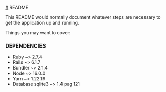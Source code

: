 [#](#) README

This README would normally document whatever steps are necessary to get the
application up and running.

Things you may want to cover:

### DEPENDENCIES
* Ruby ~> 2.7.4
* Rails ~> 6.1.7
* Bundler ~> 2.1.4 
* Node ~> 16.0.0
* Yarn ~> 1.22.19
* Database sqlite3 ~> 1.4
 pag 121
